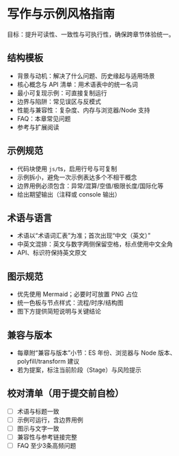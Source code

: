 # 写作与示例风格指南

目标：提升可读性、一致性与可执行性，确保跨章节体验统一。

## 结构模板
- 背景与动机：解决了什么问题、历史缘起与适用场景
- 核心概念与 API 清单：用术语表中的统一名词
- 最小可复现示例：可直接复制运行
- 边界与陷阱：常见误区与反模式
- 性能与兼容性：复杂度、内存与浏览器/Node 支持
- FAQ：本章常见问题
- 参考与扩展阅读

## 示例规范
- 代码块使用 ```js/```ts，启用行号与可复制
- 示例拆小，避免一次示例表达多个不相干概念
- 边界用例必须包含：异常/混算/空值/极限长度/国际化等
- 给出期望输出（注释或 console 输出）

## 术语与语言
- 术语以“术语词汇表”为准；首次出现“中文（英文）”
- 中英文混排：英文与数字两侧保留空格，标点使用中文全角
- API、标识符保持英文原文

## 图示规范
- 优先使用 Mermaid；必要时可放置 PNG 占位
- 统一色板与节点样式：流程/时序/结构图
- 图下方提供简短说明与关键结论

## 兼容与版本
- 每章附“兼容与版本”小节：ES 年份、浏览器与 Node 版本、polyfill/transform 建议
- 若为提案，标注当前阶段（Stage）与风险提示

## 校对清单（用于提交前自检）
- [ ] 术语与标题一致
- [ ] 示例可运行，含边界用例
- [ ] 图示与文字一致
- [ ] 兼容性与参考链接完整
- [ ] FAQ 至少3条高频问题